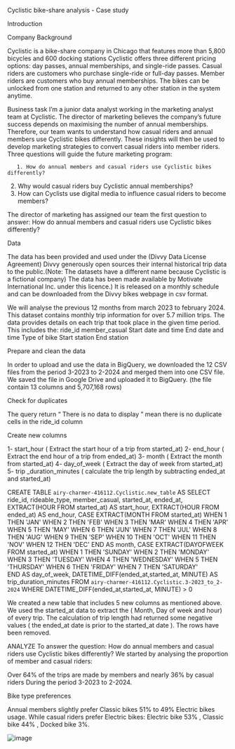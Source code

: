 Cyclistic bike-share analysis - Case study

Introduction

Company Background

Cyclistic is a bike-share company in Chicago that features more than 5,800 bicycles and 600 docking stations
Cyclistic offers three different pricing options: day passes, annual memberships, and single-ride passes. Casual riders are customers who purchase single-ride or full-day passes. Member riders are customers who buy annual memberships.
The bikes can be unlocked from one station and returned to any other station in the system anytime.

Business task
I’m a junior data analyst working in the marketing analyst team at Cyclistic. The director of marketing believes the company’s future success depends on maximising the number of annual memberships. Therefore, our team wants to understand how casual riders and annual members use Cyclistic bikes differently. 
These insights will then be used to develop marketing strategies to convert casual riders into member riders. 
Three questions will guide the future marketing program:

       1. How do annual members and casual riders use Cyclistic bikes differently?
2. Why would casual riders buy Cyclistic annual memberships? 
3. How can Cyclists use digital media to influence casual riders to become members? 

The director of marketing has assigned our team the first question to answer: How do annual members and casual riders use Cyclistic bikes differently?



Data

The data has been provided and used under the (Divvy Data License Agreement) Divvy generously open sources their internal historical trip data to the public.(Note: The datasets have a different name because Cyclistic is a fictional company)
The data has been made available by Motivate International Inc. under this licence.) It is released on a monthly schedule and can be downloaded from the Divvy bikes webpage in csv format.

We will analyse the previous 12 months from march 2023 to february 2024. 
This dataset contains monthly trip information for over 5.7 million trips.
The data provides details on each trip that took place in the given time period. This includes the:
ride_id
member_casual
Start date and time
End date and time
Type of bike
Start station
End station

Prepare and clean the data 

In order to upload and use the data in BigQuery, we downloaded the 12 CSV files from the period 3-2023 to 2-2024 and merged them into one CSV file. We saved the file in Google Drive and uploaded it to BigQuery. (the file contain 13 columns and 5,707,168 rows)






Check for duplicates

The query return “ There is no data to display ” mean there is no duplicate cells in the ride_id column

Create new columns

 1- start_hour ( Extract the start hour of a trip from started_at)
 2- end_hour ( Extract the end hour of a trip from ended_at)
 3- month ( Extract the month from started_at)
 4- day_of_week ( Extract the day of week from started_at)
 5- trip _duration_minutes ( calculate the trip length by subtracting ended_at and started_at)

CREATE TABLE
`airy-charmer-416112.Cyclistic.new_table` AS
SELECT
ride_id,
rideable_type,
member_casual,
started_at,
ended_at,
EXTRACT(HOUR FROM started_at) AS start_hour,
EXTRACT(HOUR FROM ended_at) AS end_hour,
CASE EXTRACT(MONTH FROM started_at)
   WHEN 1 THEN 'JAN'
   WHEN 2 THEN 'FEB'
   WHEN 3 THEN 'MAR'
   WHEN 4 THEN 'APR'
   WHEN 5 THEN 'MAY'
   WHEN 6 THEN 'JUN'
   WHEN 7 THEN 'JUL'
   WHEN 8 THEN 'AUG'
   WHEN 9 THEN 'SEP'
   WHEN 10 THEN 'OCT'
   WHEN 11 THEN 'NOV'
   WHEN 12 THEN 'DEC'
   END AS month,
CASE EXTRACT(DAYOFWEEK FROM started_at)
   WHEN 1 THEN 'SUNDAY'
   WHEN 2 THEN 'MONDAY'
   WHEN 3 THEN 'TUESDAY'
   WHEN 4 THEN 'WEDNESDAY'
   WHEN 5 THEN 'THURSDAY'
   WHEN 6 THEN 'FRIDAY'
   WHEN 7 THEN 'SATURDAY'   
   END AS day_of_week,
DATETIME_DIFF(ended_at,started_at, MINUTE)
       AS trip_duration_minutes
FROM `airy-charmer-416112.Cyclistic.3-2023_to_2-2024`
WHERE DATETIME_DIFF(ended_at,started_at, MINUTE) > 0


We created a new table that includes 5 new columns as mentioned above. 
We used the started_at data to extract the ( Month, Day of week and hour)  of every trip. 
The calculation of trip length had returned some negative values ( the ended_at date is prior to the started_at date ).
         The rows have been removed. 














ANALYZE
To answer the question: How do annual members and casual riders use Cyclistic bikes differently? We started by analysing the proportion of member and casual riders: 


Over 64% of the trips are made by members and nearly 36% by casual riders During the period 3-2023 to 2-2024.












Bike type preferences 




Annual members slightly prefer Classic bikes 51% to
          49% Electric bikes usage. 
While casual riders prefer Electric bikes: 
          Electric bike 53% , Classic bike 44% , Docked bike 3%. 

![image](https://github.com/Nizar2804/Cyclistic-/blob/main/images/Trips%20by%20Customer%20and%20Bike%20type.png)
